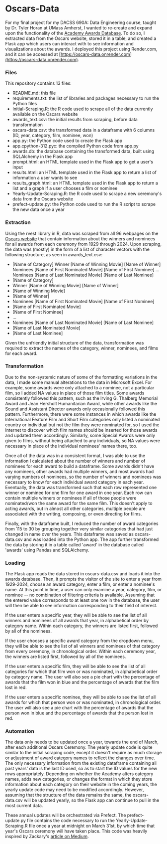 # Oscars-Data
For my final project for my DACSS 690A: Data Engineering course, taught by Dr. Tyler Horan at UMass Amherst, I wanted to re-create and expand upon the functionality of the [Academy Awards Database](https://awardsdatabase.oscars.org/). To do so, I extracted data from the Oscars website, stored it in a table, and created a Flask app which users can interact with to see information and visualizations about the awards. I deployed this project using Render.com, and it can be accessed at [https://oscars-data.onrender.com](https://oscars-data.onrender.com).

### Files
This repository contains 13 files:
- README.md: this file
- requirements.txt: the list of libraries and packages necessary to run the Python files
- Initial-Scraping.R: the R code used to scrape all of the data currently available on the Oscars website
- awards_text.csv: the initial results from scraping, before data transformation
- oscars-data.csv: the transformed data in a dataframe with 6 columns (ID, year, category, film, nominee, won)
- app.py: the Python code used to create the Flask app
- app.cpython-312.pyc: the compiled Python code from app.py
- awards.db: the database containing the transformed data, built using SQLAlchemy in the Flask app
- prompt.html: an HTML template used in the Flask app to get a user's input
- results.html: an HTML template used in the Flask app to return a list of information a user wants to see
- results_graph.html: an HTML template used in the Flask app to return a list and a graph if a user chooses a film or nominee
- Yearly-Update-Scraping.R: the R code used to scrape a new ceremony's data from the Oscars website
- prefect-update.py: the Python code used to run the R script to scrape the new data once a year

### Extraction
Using the rvest library in R, data was scraped from all 96 webpages on the [Oscars website](https://www.oscars.org/oscars/ceremonies/1929) that contain information about the winners and nominees for all awards from each ceremony from 1929 through 2024. 
Upon scraping, the data was (mostly) in the form of a list of character vectors with the following structure, as seen in awards_text.csv:
- \[Name of Category] Winner \[Name of Winning Movie] \[Name of Winner] Nominees \[Name of First Nominated Movie] \[Name of First Nominee] ... Nominees \[Name of Last Nominated Movie] \[Name of Last Nominee]
- \[Name of Category]
- Winner \[Name of Winning Movie] \[Name of Winner]
- \[Name of Winning Movie]
- \[Name of Winner]
- Nominees \[Name of First Nominated Movie] \[Name of First Nominee]
- \[Name of First Nominated Movie]
- \[Name of First Nominee]
- ...
- Nominees \[Name of Last Nominated Movie] \[Name of Last Nominee]
- \[Name of Last Nominated Movie]
- \[Name of Last Nominee]

Given the unfriendly initial structure of the data, transformation was required to extract the names of the category, winner, nominees, and films for each award.

### Transformation
Due to the non-systemic nature of some of the formatting variations in the data, I made some manual alterations to the data in Microsoft Excel. For example, some awards were only attached to a nominee, not a particular film, so I added NA values in place of those film titles. Some awards consistently followed this pattern, such as the Irving G. Thalberg Memorial Award and Jean Hersholt Humanitarian Award, while other awards like the Sound and Assistant Director awards only occasionally followed this pattern. Furthermore, there were some instances in which awards like the International Feature Film and Short Film categories only listed a nominated country or individual but not the film they were nominated for, so I used the Internet to discover which film names should be inserted for those awards and updated them accordingly. Similarly, some Special Awards were only given to films, without being attached to any individuals, so NA values were necessary in place of the individual nominees' names there, too.

Once all of the data was in a consistent format, I was able to use the information I calculated about the number of winners and number of nominees for each award to build a dataframe. Some awards didn't have any nominees, other awards had multiple winners, and most awards had varying numbers of nominees, so the number of winners and nominees was necessary to know for each individual award category in each year. Eventually, the data was transformed such that each row represented one winner or nominee for one film for one award in one year. Each row can contain multiple winners or nominees if all of those people were nominated/won the same award for the same film. This doesn't apply to acting awards, but in almost all other categories, multiple people are associated with the writing, composing, or even directing for films.

Finally, with the dataframe built, I reduced the number of award categories from 115 to 30 by grouping together very similar categories that had just changed in name over the years. This dataframe was saved as oscars-data.csv and was loaded into the Python app. The app further transformed the data by storing it in a table called 'award' in the database called 'awards' using Pandas and SQLAlchemy. 

### Loading
The Flask app reads the data stored in oscars-data.csv and loads it into the awards database. Then, it prompts the visitor of the site to enter a year from 1929-2024, choose an award category, enter a film, or enter a nominee's name. At this point in time, a user can only examine a year, category, film, or nominee -- no combination of filtering criteria is available. Assuming that the entered value corresponds to at least one row in the database, the user will then be able to see information corresponding to their field of interest.

If the user enters a specific year, they will be able to see the list of all winners and nominees of all awards that year, in alphabetical order by category name. Within each category, the winners are listed first, followed by all of the nominees.

If the user chooses a specific award category from the dropdown menu, they will be able to see the list of all winners and nominees of that category from every ceremony, in chronological order. Within each ceremony year, the winners are listed first, followed by all of the nominees.

If the user enters a specific film, they will be able to see the list of all categories for which that film won or was nominated, in alphabetical order by category name. The user will also see a pie chart with the percentage of awards that the film won in blue and the percentage of awards that the film lost in red.

If the user enters a specific nominee, they will be able to see the list of all awards for which that person won or was nominated, in chronological order. The user will also see a pie chart with the percentage of awards that the person won in blue and the percentage of awards that the person lost in red.

### Automation
The data only needs to be updated once a year, towards the end of March, after each additional Oscars Ceremony. The yearly update code is quite similar to the initial scraping code, except it doesn't require as much storage or adjustment of award category names to reflect the changes over time. The only necessary information from the existing dataframe containing all past years' data is the last ID used, so as to start the ID values for the new rows appropriately. Depending on whether the Academy alters category names, adds new categories, or changes the format in which they store information about each category on their website in the coming years, the yearly update code may need to be modified accordingly. However, assuming that the structure of the data remains the same, the oscars-data.csv will be updated yearly, so the Flask app can continue to pull in the most current data.

These annual updates will be orchestrated via Prefect. The prefect-update.py file contains the code necessary to run the Yearly-Update-Scraping.R file once a year at midnight on March 31st, by which time that year's Oscars ceremony will have taken place. This code was heavily inspired by Zackary's [article on Medium](https://medium.com/zackary-yen/orchestrating-r-scripts-with-prefect-a-step-by-step-guide-f167ea52fea2).
